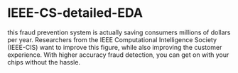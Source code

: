 # IEEE-CS-detailed-EDA

this fraud prevention system is actually saving consumers millions of dollars per year. Researchers from the IEEE Computational Intelligence Society (IEEE-CIS) want to improve this figure, while also improving the customer experience. With higher accuracy fraud detection, you can get on with your chips without the hassle.
